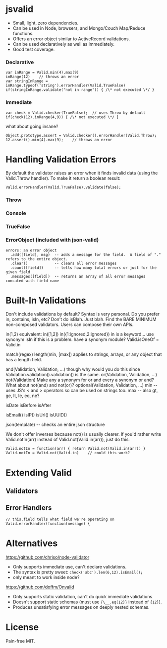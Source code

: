# jsvalid

- Small, light, zero dependencies.
- Can be used in Node, browsers, and Mongo/Couch Map/Reduce functions.
- Offers an error object similar to ActiveRecord validations.
- Can be used declaratively as well as immediately.
- Good test coverage.


### Declarative

    var inRange = Valid.min(4).max(9)
    inRange(12)    // throws an error
    var stringInRange = inRange.typeof('string').errorHandler(Valid.TrueFalse)
    if(stringInRange.validate("not in range")) { /\* not executed \*/ }


### Immediate

    var check = Valid.checker(TrueFalse);  // uses Throw by default
    if(check(12).inRange(4,9)) { /\* not executed \*/ }

what about going insane?

    Object.prototype.assert = Valid.checker().errorHandler(Valid.Throw);
    12.assert().min(4).max(9);    // throws an error


# Handling Validation Errors

By default the validator raises an error when it finds invalid data
(using the Valid.Throw handler).  To make it return a boolean result:

    Valid.errorHandler(Valid.TrueFalse).validate(false);

### Throw

### Console

### TrueFalse

### ErrorObject   (included with json-valid)

    errors: an error object
      .add([field], msg)  -- adds a message for the field.  A field of "." refers to the entire object.
      .clear()            -- clears all error messages
      .count([field])     -- tells how many total errors or just for the given field
      .messages([field])  -- returns an array of all error messages concated with field name


# Built-In Validations

Don't include validations by default?
  Syntax is very personal.  Do you prefer in, contains, isIn, etc?
Don't do isBlah.  Just blah.
Find the BARE MINIMUM non-composed validators.  Users can compose their own APIs.


in(1,2)          equivalent: in([1,2]) in({1:ignored,2:ignored})
          in is a keyword...  use synonym isIn if this is a problem.
              have a synonym module?  Valid.isOneOf = Valid.in

match(regex)
length(min, [max])   applies to strings, arrays, or any object that has a length field.

and(Validation, Validation, ...)
  though why would you do this since Validation.validation().validation() is the same.
or(Validation, Validation, ...)
not(Validation)
  Make any a synonym for or and every a synonym or and?
  What about not(and) and not(or)?
optional(Validation, Validation, ...)
min -- uses JS's &lt; and &gt; operators so can be used on strings too.
max --
  also gt, ge, lt, le, eq, ne?


isDate
  isBefore
  isAfter

isEmail()
isIP()
isUrl()
isUUID()

json(template) -- checks an entire json structure


We don't offer inverses because not() is usually clearer.  If you'd
rather write Valid.notIn(arr) instead of Valid.not(Valid.in(arr)),
just do this:

    Valid.notIn = function(arr) { return Valid.not(Valid.in(arr)) }
    Valid.notIn = Valid.not(Valid.in)    // could this work?


# Extending Valid

## Validators
  
  

## Error Handlers

    // this.field tells what field we're operating on
    Valid.errorHandler(function(message) { 


# Alternatives

<https://github.com/chriso/node-validator>

- Only supports immediate use, can't declare validations.
- The syntax is pretty sweet: `check('abc').len(6,12).isEmail();`
- only meant to work inside node?

<https://github.com/doffm/Onvalid>

- Only supports static validation, can't do quick immediate validations.
- Doesn't support static schemas (must use `{\__.eq(12)}` instead of `{12}`).
- Produces unsatisfying error messages on deeply nested schemas.


# License

Pain-free MIT.

